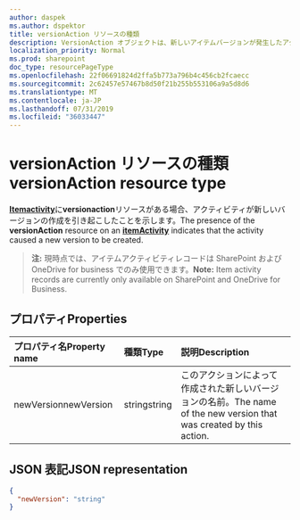 ```yaml
---
author: daspek
ms.author: dspektor
title: versionAction リソースの種類
description: VersionAction オブジェクトは、新しいアイテムバージョンが発生したアクティビティに関する情報を提供します。
localization_priority: Normal
ms.prod: sharepoint
doc_type: resourcePageType
ms.openlocfilehash: 22f06691824d2ffa5b773a796b4c456cb2fcaecc
ms.sourcegitcommit: 2c62457e57467b8d50f21b255b553106a9a5d8d6
ms.translationtype: MT
ms.contentlocale: ja-JP
ms.lasthandoff: 07/31/2019
ms.locfileid: "36033447"
---
```

# <a name="versionaction-resource-type"></a><span data-ttu-id="23849-103">versionAction リソースの種類</span><span class="sxs-lookup"><span data-stu-id="23849-103">versionAction resource type</span></span>

<span data-ttu-id="23849-104">[**Itemactivity**][activity]に**versionaction**リソースがある場合、アクティビティが新しいバージョンの作成を引き起こしたことを示します。</span><span class="sxs-lookup"><span data-stu-id="23849-104">The presence of the **versionAction** resource on an [**itemActivity**][activity] indicates that the activity caused a new version to be created.</span></span>

><span data-ttu-id="23849-105">**注:** 現時点では、アイテムアクティビティレコードは SharePoint および OneDrive for business でのみ使用できます。</span><span class="sxs-lookup"><span data-stu-id="23849-105">**Note:** Item activity records are currently only available on SharePoint and OneDrive for Business.</span></span>

[activity]: itemactivity.md

## <a name="properties"></a><span data-ttu-id="23849-106">プロパティ</span><span class="sxs-lookup"><span data-stu-id="23849-106">Properties</span></span>

| <span data-ttu-id="23849-107">プロパティ名</span><span class="sxs-lookup"><span data-stu-id="23849-107">Property name</span></span> | <span data-ttu-id="23849-108">種類</span><span class="sxs-lookup"><span data-stu-id="23849-108">Type</span></span>   | <span data-ttu-id="23849-109">説明</span><span class="sxs-lookup"><span data-stu-id="23849-109">Description</span></span>
|:--------------|:-------|:----------------------------------------------------
| <span data-ttu-id="23849-110">newVersion</span><span class="sxs-lookup"><span data-stu-id="23849-110">newVersion</span></span>    | <span data-ttu-id="23849-111">string</span><span class="sxs-lookup"><span data-stu-id="23849-111">string</span></span> | <span data-ttu-id="23849-112">このアクションによって作成された新しいバージョンの名前。</span><span class="sxs-lookup"><span data-stu-id="23849-112">The name of the new version that was created by this action.</span></span>

## <a name="json-representation"></a><span data-ttu-id="23849-113">JSON 表記</span><span class="sxs-lookup"><span data-stu-id="23849-113">JSON representation</span></span>

<!-- {
  "blockType": "resource",
  "optionalProperties": [ ],
  "@type": "microsoft.graph.versionAction"
}-->

```json
{
  "newVersion": "string"
}
```

<!--
{
  "type": "#page.annotation",
  "description": "The VersionAction object provides information about an activity that resulted in a new item version.",
  "keywords": "activities,activity,action,version",
  "section": "documentation",
  "tocPath": "Resources/VersionAction",
  "suppressions": []
}
-->
